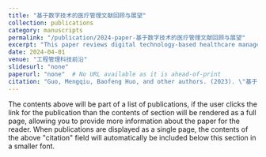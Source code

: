 ```yaml
---
title: "基于数字技术的医疗管理文献回顾与展望"
collection: publications
category: manuscripts
permalink: "/publication/2024-paper-基于数字技术的医疗管理文献回顾与展望"
excerpt: "This paper reviews digital technology-based healthcare management research."
date: 2024-04-01
venue: "工程管理科技前沿"
slidesurl: "none"
paperurl: "none"  # No URL available as it is ahead-of-print
citation: "Guo, Mengqiu, Baofeng Huo, and other authors. (2023). \"基于数字技术的医疗管理文献回顾与展望\". 工程管理科技前沿."
---
```


The contents above will be part of a list of publications, if the user clicks the link for the publication than the contents of section will be rendered as a full page, allowing you to provide more information about the paper for the reader. When publications are displayed as a single page, the contents of the above "citation" field will automatically be included below this section in a smaller font.
